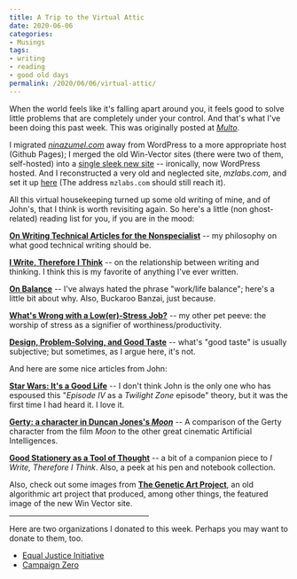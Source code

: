 ```yaml
---
title: A Trip to the Virtual Attic
date: 2020-06-06
categories:
- Musings
tags:
- writing
- reading
- good old days
permalink: /2020/06/06/virtual-attic/
---
```


When the world feels like it's falling apart around you, it feels good to solve little problems that are completely under your control. And that's what I've been doing this past week. This was originally posted at [*Multo*](https://multoghost.wordpress.com/2020/06/06/a-trip-to-the-virtual-attic/).

I migrated <a href="https://ninazumel.com/"><em>ninazumel.com</em></a> away from WordPress to a more appropriate host (Github Pages); I merged the old Win-Vector sites (there were two of them, self-hosted) into a <a href="https://win-vector.com/">single sleek new site</a> -- ironically, now WordPress hosted. And I reconstructed a very old and neglected site, <em>mzlabs.com</em>, and set it up <a href="https://johnmount.github.io/mzlabs/">here</a> (The address <code>mzlabs.com</code> should still reach it).

All this virtual housekeeping turned up some old writing of mine, and of John's, that I think is worth revisiting again. So here's a little (non ghost-related) reading list for you, if you are in the mood:

<a href="https://ninazumel.com/2012/09/04/on-writing-technical-articles-for-the-nonspecialist/"><strong>On Writing Technical Articles for the Nonspecialist</strong></a> -- my philosophy on what good technical writing should be.

<a href="https://ninazumel.com/2012/10/11/i-write-therefore-i-think/"><strong>I Write, Therefore I Think</strong></a> -- on the relationship between writing and thinking. I think this is my favorite of anything I've ever written.

<a href="https://ninazumel.com/2012/12/18/on-balance/"><strong>On Balance</strong></a> -- I've always hated the phrase "work/life balance"; here's a little bit about why. Also, Buckaroo Banzai, just because.

<a href="https://ninazumel.com/2013/01/05/whats-wrong-with-a-lower-stress-job/"><strong>What's Wrong with a Low(er)-Stress Job?</strong></a> -- my other pet peeve: the worship of stress as a signifier of worthiness/productivity.

<a href="https://ninazumel.com/2014/11/25/design-problem-solving-and-good-taste/"><strong>Design, Problem-Solving, and Good Taste</strong></a> -- what's "good taste" is usually subjective; but sometimes, as I argue here, it's not.

And here are some nice articles from John:

<a href="https://johnmount.github.io/mzlabs/JMWriting/StarWars.html"><strong>Star Wars: It's a Good Life</strong></a> -- I don't think John is the only one who has espoused this "<em>Episode IV</em> as a <em>Twilight Zone</em> episode" theory, but it was the first time I had heard it. I love it.

<a href="https://johnmount.github.io/mzlabs/JMWriting/Gerty.html"><strong>Gerty: a character in Duncan Jones's <em>Moon</em></strong></a> -- A comparison of the Gerty character from the film <em>Moon</em> to the other great cinematic Artificial Intelligences.

<a href="https://johnmount.github.io/mzlabs/JMWriting/Stationery.html"><strong>Good Stationery as a Tool of Thought</strong></a> -- a bit of a companion piece to <em>I Write, Therefore I Think</em>. Also, a peek at his pen and notebook collection. 

Also, check out some images from <a href="https://johnmount.github.io/mzlabs/GeneticArt/"><strong>The Genetic Art Project</strong></a>, an old algorithmic art project that produced, among other things, the featured image of the new Win Vector site.

<hr width="50%/" />

Here are two organizations I donated to this week. Perhaps you may want to donate to them, too.

<ul>
	<li><a href="https://eji.org/">Equal Justice Initiative</a></li>
	<li><a href="https://www.joincampaignzero.org/#vision">Campaign Zero</a></li>
</ul>




